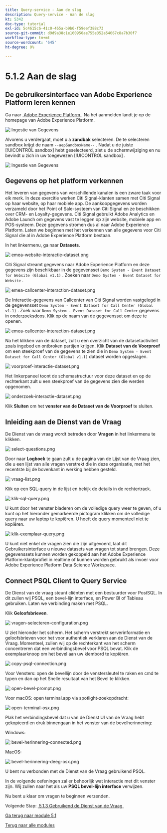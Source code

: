 ```yaml
---
title: Query-service - Aan de slag
description: Query-service - Aan de slag
kt: 5342
doc-type: tutorial
exl-id: 5c4615c6-41c0-465a-b9b6-f59eef388c73
source-git-commit: d9d9a38c1e160950ae755e352a54667c8a7b30f7
workflow-type: tm+mt
source-wordcount: '645'
ht-degree: 0%

---
```


# 5.1.2 Aan de slag

## De gebruikersinterface van Adobe Experience Platform leren kennen

Ga naar [&#x200B; Adobe Experience Platform &#x200B;](https://experience.adobe.com/platform). Na het aanmelden landt je op de homepage van Adobe Experience Platform.

![&#x200B; Ingestie van Gegevens &#x200B;](./../../../modules/datacollection/module1.2/images/home.png)

Alvorens u verdergaat, moet u a **zandbak** selecteren. De te selecteren sandbox krijgt de naam ``--aepSandboxName--`` . Nadat u de juiste [!UICONTROL sandbox] hebt geselecteerd, ziet u de schermwijziging en nu bevindt u zich in uw toegewezen [!UICONTROL sandbox] .

![&#x200B; Ingestie van Gegevens &#x200B;](./../../../modules/datacollection/module1.2/images/sb1.png)

## Gegevens op het platform verkennen

Het leveren van gegevens van verschillende kanalen is een zware taak voor elk merk. In deze exercitie werken Citi Signal-klanten samen met Citi Signal op haar website, op haar mobiele app. De aankoopgegevens worden verzameld door het Point of Sale-systeem van Citi Signal en ze beschikken over CRM- en Loyalty-gegevens. Citi Signal gebruikt Adobe Analytics en Adobe Launch om gegevens vast te leggen op zijn website, mobiele app en POS-systeem. Deze gegevens stromen dus al naar Adobe Experience Platform. Laten we beginnen met het verkennen van alle gegevens voor Citi Signal die al in Adobe Experience Platform bestaan.

In het linkermenu, ga naar **Datasets**.

![&#x200B; emea-website-interactie-dataset.png &#x200B;](./images/emeawebsiteinteractiondataset.png)

Citi Signal streamt gegevens naar Adobe Experience Platform en deze gegevens zijn beschikbaar in de gegevensset `Demo System - Event Dataset for Website (Global v1.1)` . Zoeken naar `Demo System - Event Dataset for Website` .

![&#x200B; emea-callcenter-interaction-dataset.png &#x200B;](./images/emeawebsiteinteractiondataset1.png)

De Interactie-gegevens van Callcenter van Citi Signal worden vastgelegd in de gegevensset `Demo System - Event Dataset for Call Center (Global v1.1)` . Zoek naar `Demo System - Event Dataset for Call Center` gegevens in onderzoeksdoos. Klik op de naam van de gegevensset om deze te openen.

![&#x200B; emea-callcenter-interaction-dataset.png &#x200B;](./images/emeacallcenterinteractiondataset.png)

Na het klikken van de dataset, zult u een overzicht van de datasetactiviteit zoals ingebed en ontbroken partijen krijgen. Klik **Dataset van de Voorproef** om een steekproef van de gegevens te zien die in `Demo System - Event Dataset for Call Center (Global v1.1)` dataset worden opgeslagen.

![&#x200B; voorproef-interactie-dataset.png &#x200B;](./images/previewinteractiondataset.png)

Het linkerpaneel toont de schemastructuur voor deze dataset en op de rechterkant zult u een steekproef van de gegevens zien die werden opgenomen.

![&#x200B; onderzoek-interactie-dataset.png &#x200B;](./images/exploreinteractiondataset.png)

Klik **Sluiten** om het **venster van de Dataset van de Voorproef** te sluiten.

## Inleiding aan de Dienst van de Vraag

De Dienst van de vraag wordt betreden door **Vragen** in het linkermenu te klikken.

![&#x200B; select-questions.png &#x200B;](./images/selectqueries.png)

Door naar **Logboek** te gaan zult u de pagina van de Lijst van de Vraag zien, die u een lijst van alle vragen verstrekt die in deze organisatie, met het recentste bij de bovenkant in werking hebben gesteld.

![&#x200B; vraag-list.png &#x200B;](./images/querylist.png)

Klik op een SQL-query in de lijst en bekijk de details in de rechtertrack.

![&#x200B; klik-sql-query.png &#x200B;](./images/clicksqlquery.png)

U kunt door het venster bladeren om de volledige query weer te geven, of u kunt op het hieronder gemarkeerde pictogram klikken om de volledige query naar uw laptop te kopiëren. U hoeft de query momenteel niet te kopiëren.

![&#x200B; klik-exemplaar-query.png &#x200B;](./images/clickcopyquery.png)

U kunt niet enkel de vragen zien die zijn uitgevoerd, laat dit Gebruikersinterface u nieuwe datasets van vragen tot stand brengen. Deze gegevenssets kunnen worden gekoppeld aan het Adobe Experience Platform-klantprofiel in realtime of kunnen worden gebruikt als invoer voor Adobe Experience Platform Data Science Workspace.

## Connect PSQL Client to Query Service

De Dienst van de vraag steunt cliënten met een bestuurder voor PostSQL. In dit zullen wij PSQL, een bevel-lijn interface, en Power BI of Tableau gebruiken. Laten we verbinding maken met PSQL.

Klik **Geloofsbrieven**.

![&#x200B; vragen-selecteren-configuration.png &#x200B;](./images/queriesselectconfiguration.png)

U ziet hieronder het scherm. Het scherm verstrekt serverinformatie en geloofsbrieven voor het voor authentiek verklaren aan de Dienst van de Vraag. Momenteel, zullen wij op de rechterkant van het scherm concentreren dat een verbindingsbevel voor PSQL bevat. Klik de exemplaarknoop om het bevel aan uw klembord te kopiëren.

![&#x200B; copy-psql-connection.png &#x200B;](./images/copypsqlconnection.png)

Voor Vensters: open de bevellijn door de venstersleutel te raken en cmd te typen en dan op het Snelle resultaat van het Bevel te klikken.

![&#x200B; open-bevel-prompt.png &#x200B;](./images/opencommandprompt.png)

Voor macOS: open terminal.app via spotlight-zoekopdracht:

![&#x200B; open-terminal-osx.png &#x200B;](./images/openterminalosx.png)

Plak het verbindingsbevel dat u van de Dienst UI van de Vraag hebt gekopieerd en druk binnengaan in het venster van de bevelherinnering:

Windows:

![&#x200B; bevel-herinnering-connected.png &#x200B;](./images/commandpromptconnected.png)

MacOS:

![&#x200B; bevel-herinnering-deeg-osx.png &#x200B;](./images/commandpromptpasteosx.png)

U bent nu verbonden met de Dienst van de Vraag gebruikend PSQL.

In de volgende oefeningen zal er behoorlijk wat interactie met dit venster zijn. Wij zullen naar het als uw **PSQL bevel-lijn interface** verwijzen.

Nu bent u klaar om vragen te beginnen verzenden.

Volgende Stap: [&#x200B; 5.1.3 Gebruikend de Dienst van de Vraag &#x200B;](./ex3.md)

[Ga terug naar module 5.1](./query-service.md)

[Terug naar alle modules](../../../overview.md)
